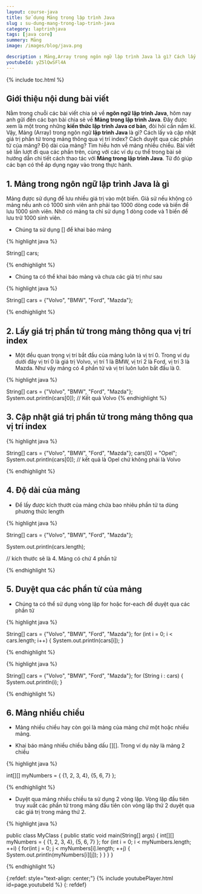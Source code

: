 ```yaml
---
layout: course-java
title: Sử dụng Mảng trong lập trình Java
slug : su-dung-mang-trong-lap-trinh-java
category: laptrinhjava
tags: [java core]
summery: Mảng  
image: /images/blog/java.png

description : Mảng,Array trong ngôn ngữ lập trình Java là gì? Cách lấy và cập nhật giá trị phần tử trong mảng thông qua vị trí index? Cách duyệt qua các phần tử của mảng? Độ dài của mảng? Tìm hiểu hơn về mảng nhiều chiều. Bài viết sẽ lần lượt đi qua các phần trên, cùng với các ví dụ cụ thể trong bài sẽ hướng dẫn bạn cách thao tác với Mảng trong lập trình Java. Từ đó giúp áp dụng ngay vào trong thực hành. 
youtubeId: yZ5lQwSFl4A
---
```


{% include toc.html %}

## **Giới thiệu nội dung bài viết**

Nằm trong chuỗi các bài viết chia sẻ về <b>ngôn ngữ lập trình Java</b>, hôm nay anh gửi đến các bạn bài chia sẻ về <b>Mảng trong lập trình Java</b>. Đây được xem là một trong những <b>kiến thức lập trình Java cơ bản</b>, đòi hỏi cần nắm kĩ. Vậy, Mảng (Array) trong ngôn ngữ <b>lập trình Java</b> là gì? Cách lấy và cập nhật giá trị phần tử trong mảng thông qua vị trí index? Cách duyệt qua các phần tử của mảng? Độ dài của mảng? Tìm hiểu hơn về mảng nhiều chiều. Bài viết sẽ lần lượt đi qua các phần trên, cùng với các ví dụ cụ thể trong bài sẽ hướng dẫn chi tiết cách thao tác với <b>Mảng trong lập trình Java</b>. Từ đó giúp các bạn có thể áp dụng ngay vào trong thực hành. 


## **1. Mảng trong ngôn ngữ lập trình Java là gì**

Mảng được sử dụng để lưu nhiều giá trị vào một biến. Giả sử nếu không có mảng nếu anh có 1000 sinh viên anh phải tạo 1000 dòng code và biến để lưu 1000 sinh viên. Nhờ có mảng ta chỉ sử dụng 1 dòng code và 1 biến để lưu trữ 1000 sinh viên.

- Chúng ta sử dụng [] để khai báo mảng

{% highlight java  %}

String[] cars;

{% endhighlight %}

- Chúng ta có thể khai báo mảng và chưa các giá trị như sau

{% highlight java  %}

String[] cars = {"Volvo", "BMW", "Ford", "Mazda"}; 

{% endhighlight %}

## **2. Lấy giá trị phần tử trong mảng thông qua vị trí index**

- Một đều quan trọng vị trí bắt đầu của mảng luôn là vị trí 0. Trong ví dụ dưới đây vị trí 0 là giá trị Volvo, vị trí 1 là BMW, vị trí 2 là Ford, vị trí 3 là Mazda. Như vậy mảng có 4 phần tử và vị trí luôn luôn bắt đầu là 0.

{% highlight java  %}

String[] cars = {"Volvo", "BMW", "Ford", "Mazda"};
System.out.println(cars[0]);
// Kết quả Volvo
{% endhighlight %}

## **3. Cập nhật giá trị phần tử trong mảng thông qua vị trí index**

{% highlight java  %}

String[] cars = {"Volvo", "BMW", "Ford", "Mazda"};
cars[0] = "Opel";
System.out.println(cars[0]);
// kết quả là Opel chứ không phải là Volvo

{% endhighlight %}

## **4. Độ dài của mảng**

- Để lấy được kích thướt của mảng chứa bao nhiêu phần tử ta dùng phương thức length

{% highlight java  %}

String[] cars = {"Volvo", "BMW", "Ford", "Mazda"};

System.out.println(cars.length);

// kích thước sẽ là 4. Mảng có chứ 4 phần tử

{% endhighlight %}

## **5. Duyệt qua các phần tử của mảng**

- Chúng ta có thể sử dụng vòng lặp for hoặc for-each để duyệt qua các phần tử

{% highlight java  %}

String[] cars = {"Volvo", "BMW", "Ford", "Mazda"};
for (int i = 0; i < cars.length; i++) {
  System.out.println(cars[i]);
}

{% endhighlight %}

{% highlight java  %}

String[] cars = {"Volvo", "BMW", "Ford", "Mazda"};
for (String i : cars) {
  System.out.println(i);
}

{% endhighlight %}

## **6. Mảng nhiều chiều**

- Mảng nhiều chiều hay còn gọi là mảng của mảng chứ một hoặc nhiều mảng.

- Khai báo mảng nhiều chiều bằng dấu [][]. Trong ví dụ này là mảng 2 chiều

{% highlight java  %}

int[][] myNumbers = { {1, 2, 3, 4}, {5, 6, 7} };

{% endhighlight %}

- Duyệt qua mảng nhiều chiều ta sử dụng 2 vòng lặp. Vòng lặp đầu tiên truy xuất các phần tử trong mảng đầu tiên còn vòng lặp thứ 2 duyệt qua các giá trị trong mảng thứ 2.


{% highlight java  %}

public class MyClass {
  public static void main(String[] args) {
    int[][] myNumbers = { {1, 2, 3, 4}, {5, 6, 7} };
    for (int i = 0; i < myNumbers.length; ++i) {
      for(int j = 0; j < myNumbers[i].length; ++j) {
        System.out.println(myNumbers[i][j]);
      }
    }
  }
}

{% endhighlight %}

{:refdef: style="text-align: center;"}
{% include youtubePlayer.html id=page.youtubeId %}
{: refdef}



